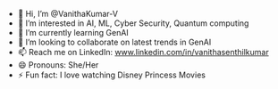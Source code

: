 - 👋 Hi, I’m @VanithaKumar-V
- 👀 I’m interested in AI, ML, Cyber Security, Quantum computing
- 🌱 I’m currently learning GenAI
- 💞️ I’m looking to collaborate on latest trends in GenAI
- 📫 Reach me on LinkedIn: www.linkedin.com/in/vanithasenthilkumar
- 😄 Pronouns: She/Her
- ⚡ Fun fact: I love watching Disney Princess Movies

<!---
VanithaKumar-V/VanithaKumar-V is a ✨ special ✨ repository because its `README.md` (this file) appears on your GitHub profile.
You can click the Preview link to take a look at your changes.
--->
